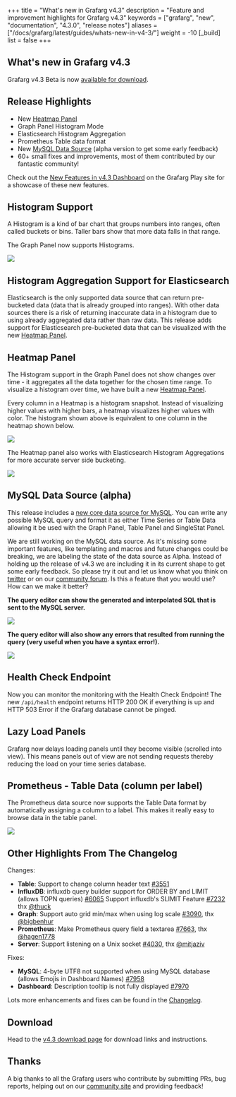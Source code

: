 +++
title = "What's new in Grafarg v4.3"
description = "Feature and improvement highlights for Grafarg v4.3"
keywords = ["grafarg", "new", "documentation", "4.3.0", "release notes"]
aliases = ["/docs/grafarg/latest/guides/whats-new-in-v4-3/"]
weight = -10
[_build]
list = false
+++

## What's new in Grafarg v4.3

Grafarg v4.3 Beta is now [available for download](https://grafarg.com/grafarg/download/4.3.0-beta1).

## Release Highlights

- New [Heatmap Panel](http://docs.grafarg.org/features/panels/heatmap/)
- Graph Panel Histogram Mode
- Elasticsearch Histogram Aggregation
- Prometheus Table data format
- New [MySQL Data Source](http://docs.grafarg.org/features/datasources/mysql/) (alpha version to get some early feedback)
- 60+ small fixes and improvements, most of them contributed by our fantastic community!

Check out the [New Features in v4.3 Dashboard](https://play.grafarg.org/dashboard/db/new-features-in-v4-3?orgId=1) on the Grafarg Play site for a showcase of these new features.

## Histogram Support

A Histogram is a kind of bar chart that groups numbers into ranges, often called buckets or bins. Taller bars show that more data falls in that range.

The Graph Panel now supports Histograms.

![](/static/img/docs/v43/heatmap_histogram.png)

## Histogram Aggregation Support for Elasticsearch

Elasticsearch is the only supported data source that can return pre-bucketed data (data that is already grouped into ranges). With other data sources there is a risk of returning inaccurate data in a histogram due to using already aggregated data rather than raw data. This release adds support for Elasticsearch pre-bucketed data that can be visualized with the new [Heatmap Panel](http://docs.grafarg.org/features/panels/heatmap/).

## Heatmap Panel

The Histogram support in the Graph Panel does not show changes over time - it aggregates all the data together for the chosen time range. To visualize a histogram over time, we have built a new [Heatmap Panel](http://docs.grafarg.org/features/panels/heatmap/).

Every column in a Heatmap is a histogram snapshot. Instead of visualizing higher values with higher bars, a heatmap visualizes higher values with color. The histogram shown above is equivalent to one column in the heatmap shown below.

![](/static/img/docs/v43/heatmap_histogram_over_time.png)

The Heatmap panel also works with Elasticsearch Histogram Aggregations for more accurate server side bucketing.

![](/assets/img/blog/v4/elastic_heatmap.jpg)

## MySQL Data Source (alpha)

This release includes a [new core data source for MySQL](http://docs.grafarg.org/features/datasources/mysql/). You can write any possible MySQL query and format it as either Time Series or Table Data allowing it be used with the Graph Panel, Table Panel and SingleStat Panel.

We are still working on the MySQL data source. As it's missing some important features, like templating and macros and future changes could be breaking, we are
labeling the state of the data source as Alpha. Instead of holding up the release of v4.3 we are including it in its current shape to get some early feedback.  So please try it out and let us know what you think on [twitter](https://twitter.com/intent/tweet?text=.%40grafarg&source=4_3_beta_blog&related=blog) or on our [community forum](https://community.grafarg.com/c/releases). Is this a feature that you would use? How can we make it better?

**The query editor can show the generated and interpolated SQL that is sent to the MySQL server.**

![](/static/img/docs/v43/mysql_table_query.png)

**The query editor will also show any errors that resulted from running the query (very useful when you have a syntax error!).**

![](/static/img/docs/v43/mysql_query_error.png)

## Health Check Endpoint

Now you can monitor the monitoring with the Health Check Endpoint! The new `/api/health` endpoint returns HTTP 200 OK if everything is up and HTTP 503 Error if the Grafarg database cannot be pinged.

## Lazy Load Panels

Grafarg now delays loading panels until they become visible (scrolled into view). This means panels out of view are not sending requests thereby reducing the load on your time series database.

## Prometheus - Table Data (column per label)

The Prometheus data source now supports the Table Data format by automatically assigning a column to a label. This makes it really easy to browse data in the table panel.

![](/static/img/docs/v43/prom_table_cols_as_labels.png)

## Other Highlights From The Changelog

Changes:

- **Table**: Support to change column header text [#3551](https://github.com/grafarg/grafarg/issues/3551)
- **InfluxDB**: influxdb query builder support for ORDER BY and LIMIT (allows TOPN queries) [#6065](https://github.com/grafarg/grafarg/issues/6065) Support influxdb's SLIMIT Feature [#7232](https://github.com/grafarg/grafarg/issues/7232) thx [@thuck](https://github.com/thuck)
- **Graph**: Support auto grid min/max when using log scale [#3090](https://github.com/grafarg/grafarg/issues/3090), thx [@bigbenhur](https://github.com/bigbenhur)
- **Prometheus**: Make Prometheus query field a textarea [#7663](https://github.com/grafarg/grafarg/issues/7663), thx [@hagen1778](https://github.com/hagen1778)
- **Server**: Support listening on a Unix socket [#4030](https://github.com/grafarg/grafarg/issues/4030), thx [@mitjaziv](https://github.com/mitjaziv)

Fixes:

- **MySQL**: 4-byte UTF8 not supported when using MySQL database (allows Emojis in Dashboard Names) [#7958](https://github.com/grafarg/grafarg/issues/7958)
- **Dashboard**: Description tooltip is not fully displayed [#7970](https://github.com/grafarg/grafarg/issues/7970)

Lots more enhancements and fixes can be found in the [Changelog](https://github.com/grafarg/grafarg/blob/master/CHANGELOG.md).

## Download

Head to the [v4.3 download page](https://grafarg.com/grafarg/download) for download links and instructions.

## Thanks

A big thanks to all the Grafarg users who contribute by submitting PRs, bug reports, helping out on our [community site](https://community.grafarg.com/) and providing feedback!
